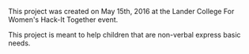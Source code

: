This project was created on May 15th, 2016 at the Lander College For Women's Hack-It Together event. 

This project is meant to help children that are non-verbal express basic needs.
